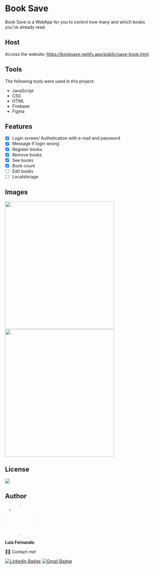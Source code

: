 # Book Save

Book Save is a WebApp for you to control how many and which books you've already read.

## Host

Access the website: https://booksave.netlify.app/public/save-book.html
 
## Tools

The following tools were used in this project:

- JavaScript
- CSS
- HTML
- Firebase
- Figma

## Features

- [x] Login screen/ Authetication with e-mail and password
- [x] Message if login wrong
- [x] Register books
- [x] Remove books
- [x] See books
- [x] Book count
- [ ] Edit books
- [ ] Localstorage

## Images

<img src="(https://user-images.githubusercontent.com/67171626/132972494-3e8ce87c-32a3-476c-90be-883fc932254d.png)" width="360px" height="420px"/> <img src="https://user-images.githubusercontent.com/67171626/130332974-d39c2c3b-d3e5-4147-96ee-33ef67055c40.png" width="360px" height="420px"/>

## License
<img src="https://img.shields.io/github/license/luisfernandodass/book-save"/>

## Author

 <img style="border-radius: 50%;" src="https://avatars.githubusercontent.com/u/67171626?s=460&u=609fc063322b859752a5675bd4e17657e650a389&v=4" width="100px;" alt=""/>
 
 <b>Luis Fernando</b>
  
👋🏽 Contact me!

[![Linkedin Badge](https://img.shields.io/badge/-Luis-blue?style=flat-square&logo=Linkedin&logoColor=white&link=https://www.linkedin.com/in/luisfernando/)](https://www.linkedin.com/in/luisfernando/) 
[![Gmail Badge](https://img.shields.io/badge/-luisfernandodass@gmail.com-c14438?style=flat-square&logo=Gmail&logoColor=white&link=mailto:luisfernandodass@gmail.com)](mailto:luisfernandodass@gmail.com)
